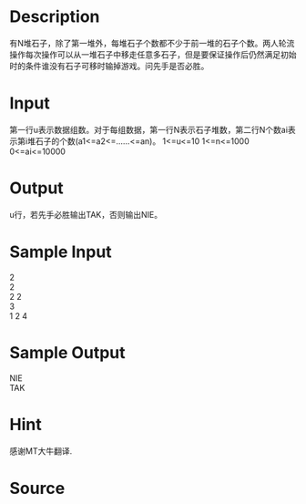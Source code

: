 
# Description

<div class="content"><p>有N堆石子，除了第一堆外，每堆石子个数都不少于前一堆的石子个数。两人轮流操作每次操作可以从一堆石子中移走任意多石子，但是要保证操作后仍然满足初始时的条件谁没有石子可移时输掉游戏。问先手是否必胜。</p></div>

# Input

<div class="content"><p>第一行u表示数据组数。对于每组数据，第一行N表示石子堆数，第二行N个数ai表示第i堆石子的个数(a1&lt;=a2&lt;=……&lt;=an)。 1&lt;=u&lt;=10 1&lt;=n&lt;=1000 0&lt;=ai&lt;=10000</p></div>

# Output

<div class="content"><p>u行，若先手必胜输出TAK，否则输出NIE。</p></div>

# Sample Input

<div class="content"><span class="sampledata">2<br/>
2<br/>
2 2<br/>
3<br/>
1 2 4</span></div>

# Sample Output

<div class="content"><span class="sampledata">NIE<br/>
TAK</span></div>

# Hint

<div class="content"><p></p><p>感谢MT大牛翻译.</p><p></p></div>

# Source

<div class="content"><p><a href="problemset.php?search="></a></p></div>

